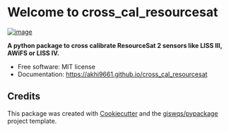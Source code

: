 # Welcome to cross_cal_resourcesat


[![image](https://img.shields.io/pypi/v/cross_cal_resourcesat.svg)](https://pypi.python.org/pypi/cross_cal_resourcesat)


**A python package to cross calibrate ResourceSat 2 sensors like LISS III, AWiFS or LISS IV.**


-   Free software: MIT license
-   Documentation: <https://akhi9661.github.io/cross_cal_resourcesat>

## Credits

This package was created with [Cookiecutter](https://github.com/cookiecutter/cookiecutter) and the [giswqs/pypackage](https://github.com/giswqs/pypackage) project template.
